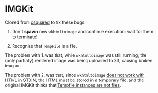 # IMGKit

Cloned from [csquared](http://github.com/csquared/IMGKit) to fix these bugs:

1. Don't **spawn** new `wkhtmltoimage` and continue execution: wait for them to terminate!

2. Recognize that `TempFile` is a file.

The problem with 1. was that, while `wkhtmltoimage` was still running, the
(only partially) rendered image was being uploaded to S3, causing broken images.

The problem with 2. was that, since `wkhtmltoimage` [does not work with HTML in STDIN](http://code.google.com/p/wkhtmltopdf/issues/detail?id=534),
the HTML must be stored in a temporary file, and the original IMGKit thinks that
[Tempfile instances are not files](https://github.com/csquared/IMGKit/blob/master/lib/imgkit/source.rb#L14).

